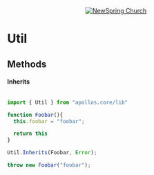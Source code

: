 <p align="center" >
  <a href="http://newspring.cc">
    <img src="https://s3.amazonaws.com/ns.images/newspring/icons/newspring-church-logo-black.png" alt="NewSpring Church" title="NewSpring Church" />
  </a>
</p>


Util
=======================

## Methods

#### Inherits
```javascript

import { Util } from "apollos.core/lib"

function Foobar(){
  this.foobar = "foobar";

  return this
}

Util.Inherits(Foobar, Error);

throw new Foobar("foobar");
```
